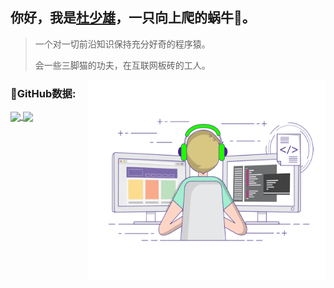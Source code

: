 ## 你好，我是<a href="shaoxiongdu.cn" target="_blank">杜少雄</a>，一只向上爬的蜗牛🐌。

> 一个对一切前沿知识保持充分好奇的程序猿。
> 
> 会一些三脚猫的功夫，在互联网板砖的工人。
<img align="right" alt="Writing Code" src="https://raw.githubusercontent.com/shaoxiongdu/ShaoxiongDu/main/coding.gif"  width="380" height="320" />





### 🚩GitHub数据:

<a href="https://github-readme-stats.vercel.app/api?cache_seconds=1800&username=shaoxiongdu">
  <img align="center" src="https://github-readme-stats.vercel.app/api?hide_title=true&cache_seconds=1800&username=shaoxiongdu&hide_border=false&show_icons=true&include_all_commits=true&count_private=true&theme=buefy&locale=cn&line_height=20" />
</a>
<a href="https://github-readme-stats.vercel.app/api/top-langs/?layout=compact&username=shaoxiongdu">
  <img align="center" src="https://github-readme-stats.vercel.app/api/top-langs/?layout=compact&username=shaoxiongdu&hide_title=true&hide_border=false&line_height=20&theme=flag-india&locale=cn" />
</a>
